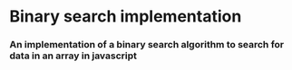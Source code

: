 # Binary search implementation

### An implementation of a binary search algorithm to search for data in an array in javascript
